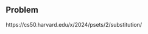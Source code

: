 <h2 tabindex="-1" class="heading-element" dir="auto">Problem</h2>
https://cs50.harvard.edu/x/2024/psets/2/substitution/
